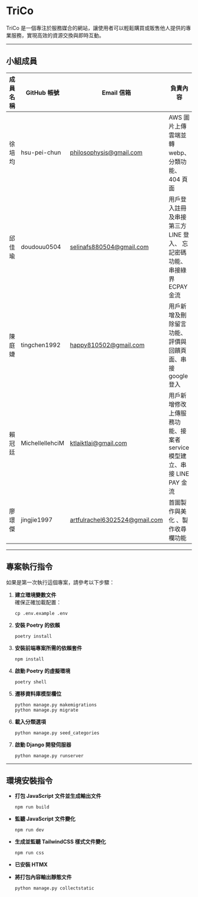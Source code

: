 # TriCo

TriCo 是一個專注於服務媒合的網站，讓使用者可以輕鬆購買或販售他人提供的專業服務，實現高效的資源交換與即時互動。

---

## 小組成員

| 成員名稱 | GitHub 帳號     | Email 信箱                    | 負責內容                                                               |
| -------- | --------------- | ----------------------------- | ---------------------------------------------------------------------- |
| 徐培均   | hsu-pei-chun    | philosophysis@gmail.com       | AWS 圖片上傳雲端並轉 webp、分類功能、404 頁面                          |
| 邱佳瑜   | doudouu0504     | selinafs880504@gmail.com      | 用戶登入註冊及串接第三方 LINE 登入、 忘記密碼功能、串接綠界 ECPAY 金流 |
| 陳庭婕   | tingchen1992    | happy810502@gmail.com         | 用戶新增及刪除留言功能、評價與回饋頁面、串接 google 登入               |
| 賴冠廷   | MichellellehciM | ktlaiktlai@gmail.com          | 用戶新增修改上傳服務功能、接案者 service 模型建立、串接 LINE PAY 金流  |
| 廖璟傑   | jingjie1997     | artfulrachel6302524@gmail.com | 首圖製作與美化 、製作收尋欄功能                                        |

---

## 專案執行指令

如果是第一次執行這個專案，請參考以下步驟：

1. **建立環境變數文件**  
   確保正確加載配置：

   ```
   cp .env.example .env
   ```

2. **安裝 Poetry 的依賴**

   ```
   poetry install
   ```

3. **安裝前端專案所需的依賴套件**

   ```
   npm install
   ```

4. **啟動 Poetry 的虛擬環境**

   ```
   poetry shell
   ```

5. **遷移資料庫模型欄位**

   ```
   python manage.py makemigrations
   python manage.py migrate
   ```

6. **載入分類選項**

   ```
   python manage.py seed_categories
   ```

7. **啟動 Django 開發伺服器**
   ```
   python manage.py runserver
   ```

---

## 環境安裝指令

- **打包 JavaScript 文件並生成輸出文件**

  ```
  npm run build
  ```

- **監聽 JavaScript 文件變化**

  ```
  npm run dev
  ```

- **生成並監聽 TailwindCSS 樣式文件變化**

  ```
  npm run css
  ```

- **已安裝 HTMX**

- **將打包內容輸出靜態文件**
  ```
  python manage.py collectstatic
  ```
